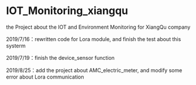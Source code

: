# IOT_Monitoring_xiangqu
the Project about the IOT and Environment Monitoring for XiangQu company

2019/7/16：rewritten code for Lora module, and finish the test about this systerm

2019/7/19：finish the device_sensor function

2019/8/25：add the project about AMC_electric_meter, and modify some error about Lora communication
